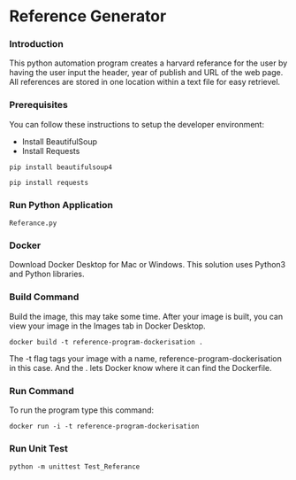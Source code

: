 # Reference Generator

### Introduction
This python automation program creates a harvard referance for the user by having the user input the header, year of publish and URL of the web page. All references are stored in one location within a text file for easy retrievel.

### Prerequisites

You can follow these instructions to setup the developer environment:

- Install BeautifulSoup
- Install Requests

```
pip install beautifulsoup4
```

```
pip install requests
```

### Run Python Application
```
Referance.py
```

### Docker
Download Docker Desktop for Mac or Windows. This solution uses Python3 and Python libraries.<br/>

### Build Command

Build the image, this may take some time. After your image is built, you can view your image in the Images tab in Docker Desktop.
```
docker build -t reference-program-dockerisation .
```
The -t flag tags your image with a name, reference-program-dockerisation in this case. And the . lets Docker know where it can find the Dockerfile.

### Run Command

To run the program type this command:
```
docker run -i -t reference-program-dockerisation
```

### Run Unit Test
```
python -m unittest Test_Referance
```
